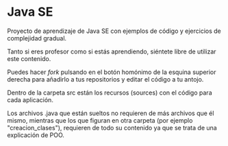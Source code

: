 # Java SE

Proyecto de aprendizaje de Java SE con ejemplos de código y ejercicios de complejidad gradual.

Tanto si eres profesor como si estás aprendiendo, siéntete libre de utilizar este contenido.

Puedes hacer *fork* pulsando en el botón homónimo de la esquina superior derecha para añadirlo a tus repositorios y editar el código a tu antojo.

Dentro de la carpeta src están los recursos (sources) con el código para cada aplicación.

Los archivos .java que están sueltos no requieren de más archivos que él mismo, mientras que los que figuran en otra carpeta (por ejemplo "creacion_clases"), requieren de todo su contenido ya que se trata de una explicación de POO.
